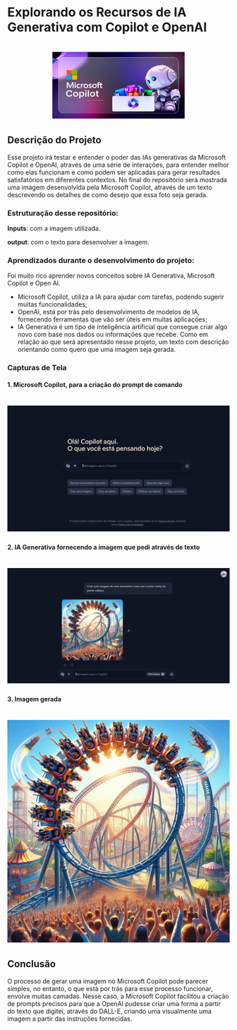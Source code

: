 # Explorando os Recursos de IA Generativa com Copilot e OpenAI
<h1 align="center">
    <img alt="Gobarber" src="Output/Imagem1.jpg" width="300px"
</h1>


## Descrição do Projeto
 
 Esse projeto irá testar e entender o poder das IAs generativas da Microsoft Copilot e OpenAI, através de uma série de interações, para entender melhor como elas funcionam e como podem ser aplicadas para gerar resultados satisfatórios  em diferentes contextos.
 No final do repositório será mostrada uma imagem desenvolvida pela Microsoft Copilot, através de um texto descrevendo os detalhes de como desejo que essa foto seja gerada.
 


### Estruturação desse repositório:

**Inputs**: com a imagem utilizada.

**output**: com o texto para desenvolver a imagem.

### Aprendizados durante o desenvolvimento do projeto:

Foi muito rico aprender novos conceitos sobre IA Generativa, Microsoft Copilot e Open AI.
- Microsoft Copilot, utiliza a IA para ajudar com tarefas, podendo sugerir muitas funcionalidades;
- OpenAi, está por trás pelo desenvolvimento de modelos de IA, fornecendo ferramentas que vão ser úteis em muitas aplicações;
- IA Generativa é um tipo de inteligência artificial que consegue criar algo novo com base nos dados ou informações que recebe. Como em relação ao que será apresentado nesse projeto, um texto com descrição orientando como quero que uma imagem seja gerada. 

### Capturas de Tela 

####  1. Microsoft Copilot, para a criação do prompt de comando
<h1 align="center">
    <img alt="Gobarber" src="Input/imagem2.png" />
</h1>

#### 2. IA Generativa fornecendo a imagem que pedi através de texto
<h1 align="center"> 
    <img alt="Gobarber" src="Input/imagem3.png" />
</h1>

#### 3. Imagem gerada
<h1 align="center"> 
    <img alt="Gobarber" src="Output/montanha_russa.png" />
</h1>

## Conclusão

O processo de gerar uma imagem no Microsoft Copilot pode parecer simples, no entanto, o que está por trás para esse processo funcionar, envolve muitas camadas. Nesse caso, a Microsoft Copilot facilitou a criação de prompts precisos para que a OpenAI pudesse criar uma forma a partir do texto que digitei, através do DALL-E, criando uma visualmente uma imagem a partir das instruções fornecidas.

